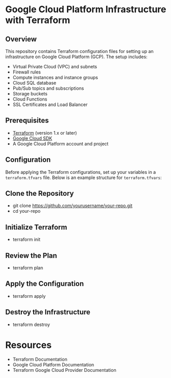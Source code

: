 # Google Cloud Platform Infrastructure with Terraform

## Overview

This repository contains Terraform configuration files for setting up an infrastructure on Google Cloud Platform (GCP). The setup includes:

- Virtual Private Cloud (VPC) and subnets
- Firewall rules
- Compute instances and instance groups
- Cloud SQL database
- Pub/Sub topics and subscriptions
- Storage buckets
- Cloud Functions
- SSL Certificates and Load Balancer

## Prerequisites

- [Terraform](https://www.terraform.io/downloads) (version 1.x or later)
- [Google Cloud SDK](https://cloud.google.com/sdk/docs/install)
- A Google Cloud Platform account and project

## Configuration

Before applying the Terraform configurations, set up your variables in a `terraform.tfvars` file. Below is an example structure for `terraform.tfvars`:

## Clone the Repository

- git clone https://github.com/yourusername/your-repo.git
- cd your-repo

## Initialize Terraform

- terraform init

## Review the Plan

- terraform plan

## Apply the Configuration

- terraform apply

## Destroy the Infrastructure

- terraform destroy
  
# Resources
 - Terraform Documentation
 - Google Cloud Platform Documentation
 - Terraform Google Cloud Provider Documentation

